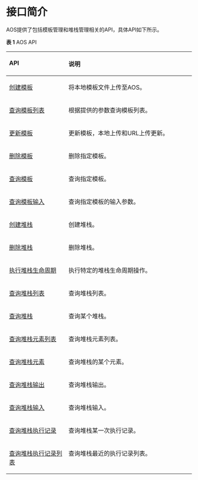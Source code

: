 # 接口简介<a name="aos_02_0002"></a>

AOS提供了包括模板管理和堆栈管理相关的API，具体API如下所示。

**表 1**  AOS API

<a name="table88711342351"></a>
<table><thead align="left"><tr id="row88716427513"><th class="cellrowborder" valign="top" width="32%" id="mcps1.2.3.1.1"><p id="p1871442156"><a name="p1871442156"></a><a name="p1871442156"></a>API</p>
</th>
<th class="cellrowborder" valign="top" width="68%" id="mcps1.2.3.1.2"><p id="p12871194215516"><a name="p12871194215516"></a><a name="p12871194215516"></a>说明</p>
</th>
</tr>
</thead>
<tbody><tr id="row08723421515"><td class="cellrowborder" valign="top" width="32%" headers="mcps1.2.3.1.1 "><p id="p178724421156"><a name="p178724421156"></a><a name="p178724421156"></a><a href="创建模板.md">创建模板</a></p>
</td>
<td class="cellrowborder" valign="top" width="68%" headers="mcps1.2.3.1.2 "><p id="p17101105212266"><a name="p17101105212266"></a><a name="p17101105212266"></a>将本地模板文件上传至AOS。</p>
</td>
</tr>
<tr id="row1929977162218"><td class="cellrowborder" valign="top" width="32%" headers="mcps1.2.3.1.1 "><p id="p162997710226"><a name="p162997710226"></a><a name="p162997710226"></a><a href="查询模板列表.md">查询模板列表</a></p>
</td>
<td class="cellrowborder" valign="top" width="68%" headers="mcps1.2.3.1.2 "><p id="p441217914117"><a name="p441217914117"></a><a name="p441217914117"></a>根据提供的参数查询模板列表。</p>
</td>
</tr>
<tr id="row7476177172219"><td class="cellrowborder" valign="top" width="32%" headers="mcps1.2.3.1.1 "><p id="p4477273228"><a name="p4477273228"></a><a name="p4477273228"></a><a href="更新模板.md">更新模板</a></p>
</td>
<td class="cellrowborder" valign="top" width="68%" headers="mcps1.2.3.1.2 "><p id="p1347747152211"><a name="p1347747152211"></a><a name="p1347747152211"></a>更新模板，本地上传和URL上传更新。</p>
</td>
</tr>
<tr id="row1640776220"><td class="cellrowborder" valign="top" width="32%" headers="mcps1.2.3.1.1 "><p id="p1964047142215"><a name="p1964047142215"></a><a name="p1964047142215"></a><a href="删除模板.md">删除模板</a></p>
</td>
<td class="cellrowborder" valign="top" width="68%" headers="mcps1.2.3.1.2 "><p id="p517935861911"><a name="p517935861911"></a><a name="p517935861911"></a>删除指定模板。</p>
</td>
</tr>
<tr id="row15793147162212"><td class="cellrowborder" valign="top" width="32%" headers="mcps1.2.3.1.1 "><p id="p579313782214"><a name="p579313782214"></a><a name="p579313782214"></a><a href="查询模板.md">查询模板</a></p>
</td>
<td class="cellrowborder" valign="top" width="68%" headers="mcps1.2.3.1.2 "><p id="p8212222202915"><a name="p8212222202915"></a><a name="p8212222202915"></a>查询指定模板。</p>
</td>
</tr>
<tr id="row796614782212"><td class="cellrowborder" valign="top" width="32%" headers="mcps1.2.3.1.1 "><p id="p79664712215"><a name="p79664712215"></a><a name="p79664712215"></a><a href="查询模板输入.md">查询模板输入</a></p>
</td>
<td class="cellrowborder" valign="top" width="68%" headers="mcps1.2.3.1.2 "><p id="p1129663115385"><a name="p1129663115385"></a><a name="p1129663115385"></a>查询指定模板的输入参数。</p>
</td>
</tr>
<tr id="row9609616236"><td class="cellrowborder" valign="top" width="32%" headers="mcps1.2.3.1.1 "><p id="p060961102315"><a name="p060961102315"></a><a name="p060961102315"></a><a href="创建堆栈.md">创建堆栈</a></p>
</td>
<td class="cellrowborder" valign="top" width="68%" headers="mcps1.2.3.1.2 "><p id="p18609101132320"><a name="p18609101132320"></a><a name="p18609101132320"></a>创建堆栈。</p>
</td>
</tr>
<tr id="row49731192313"><td class="cellrowborder" valign="top" width="32%" headers="mcps1.2.3.1.1 "><p id="p1197314122314"><a name="p1197314122314"></a><a name="p1197314122314"></a><a href="删除堆栈.md">删除堆栈</a></p>
</td>
<td class="cellrowborder" valign="top" width="68%" headers="mcps1.2.3.1.2 "><p id="p1597341182310"><a name="p1597341182310"></a><a name="p1597341182310"></a>删除堆栈。</p>
</td>
</tr>
<tr id="row1035932132312"><td class="cellrowborder" valign="top" width="32%" headers="mcps1.2.3.1.1 "><p id="p03598219236"><a name="p03598219236"></a><a name="p03598219236"></a><a href="执行堆栈生命周期.md">执行堆栈生命周期</a></p>
</td>
<td class="cellrowborder" valign="top" width="68%" headers="mcps1.2.3.1.2 "><p id="p53597222314"><a name="p53597222314"></a><a name="p53597222314"></a>执行特定的堆栈生命周期操作。</p>
</td>
</tr>
<tr id="row1453215232317"><td class="cellrowborder" valign="top" width="32%" headers="mcps1.2.3.1.1 "><p id="p5532112202312"><a name="p5532112202312"></a><a name="p5532112202312"></a><a href="查询堆栈列表.md">查询堆栈列表</a></p>
</td>
<td class="cellrowborder" valign="top" width="68%" headers="mcps1.2.3.1.2 "><p id="p1626004381212"><a name="p1626004381212"></a><a name="p1626004381212"></a>查询堆栈列表。</p>
</td>
</tr>
<tr id="row1872319272319"><td class="cellrowborder" valign="top" width="32%" headers="mcps1.2.3.1.1 "><p id="p1172492172314"><a name="p1172492172314"></a><a name="p1172492172314"></a><a href="查询堆栈.md">查询堆栈</a></p>
</td>
<td class="cellrowborder" valign="top" width="68%" headers="mcps1.2.3.1.2 "><p id="p1872411262317"><a name="p1872411262317"></a><a name="p1872411262317"></a>查询某个堆栈。</p>
</td>
</tr>
<tr id="row788010215233"><td class="cellrowborder" valign="top" width="32%" headers="mcps1.2.3.1.1 "><p id="p3880921235"><a name="p3880921235"></a><a name="p3880921235"></a><a href="查询堆栈元素列表.md">查询堆栈元素列表</a></p>
</td>
<td class="cellrowborder" valign="top" width="68%" headers="mcps1.2.3.1.2 "><p id="p1848720253128"><a name="p1848720253128"></a><a name="p1848720253128"></a>查询堆栈元素列表。</p>
</td>
</tr>
<tr id="row167333142319"><td class="cellrowborder" valign="top" width="32%" headers="mcps1.2.3.1.1 "><p id="p57312382314"><a name="p57312382314"></a><a name="p57312382314"></a><a href="查询堆栈元素.md">查询堆栈元素</a></p>
</td>
<td class="cellrowborder" valign="top" width="68%" headers="mcps1.2.3.1.2 "><p id="p189904612235"><a name="p189904612235"></a><a name="p189904612235"></a>查询堆栈的某个元素。</p>
</td>
</tr>
<tr id="row154421436235"><td class="cellrowborder" valign="top" width="32%" headers="mcps1.2.3.1.1 "><p id="p54423342316"><a name="p54423342316"></a><a name="p54423342316"></a><a href="查询堆栈输出.md">查询堆栈输出</a></p>
</td>
<td class="cellrowborder" valign="top" width="68%" headers="mcps1.2.3.1.2 "><p id="p19611142710415"><a name="p19611142710415"></a><a name="p19611142710415"></a>查询堆栈输出。</p>
</td>
</tr>
<tr id="row166147312315"><td class="cellrowborder" valign="top" width="32%" headers="mcps1.2.3.1.1 "><p id="p156141236237"><a name="p156141236237"></a><a name="p156141236237"></a><a href="查询堆栈输入.md">查询堆栈输入</a></p>
</td>
<td class="cellrowborder" valign="top" width="68%" headers="mcps1.2.3.1.2 "><p id="p201518283299"><a name="p201518283299"></a><a name="p201518283299"></a>查询堆栈输入。</p>
</td>
</tr>
<tr id="row11789835230"><td class="cellrowborder" valign="top" width="32%" headers="mcps1.2.3.1.1 "><p id="p19789833231"><a name="p19789833231"></a><a name="p19789833231"></a><a href="查询堆栈执行记录.md">查询堆栈执行记录</a></p>
</td>
<td class="cellrowborder" valign="top" width="68%" headers="mcps1.2.3.1.2 "><p id="p1768961516235"><a name="p1768961516235"></a><a name="p1768961516235"></a>查询堆栈某一次执行记录。</p>
</td>
</tr>
<tr id="row196218372315"><td class="cellrowborder" valign="top" width="32%" headers="mcps1.2.3.1.1 "><p id="p2963535239"><a name="p2963535239"></a><a name="p2963535239"></a><a href="查询堆栈执行记录列表.md">查询堆栈执行记录列表</a></p>
</td>
<td class="cellrowborder" valign="top" width="68%" headers="mcps1.2.3.1.2 "><p id="p1461002505612"><a name="p1461002505612"></a><a name="p1461002505612"></a>查询堆栈最近的执行记录列表。</p>
</td>
</tr>
</tbody>
</table>

